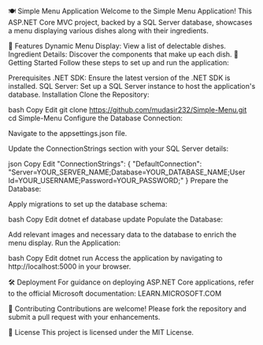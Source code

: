 🍽️ Simple Menu Application
Welcome to the Simple Menu Application! This ASP.NET Core MVC project, backed by a SQL Server database, showcases a menu displaying various dishes along with their ingredients.

🌟 Features
Dynamic Menu Display: View a list of delectable dishes.
Ingredient Details: Discover the components that make up each dish.
🚀 Getting Started
Follow these steps to set up and run the application:

Prerequisites
.NET SDK: Ensure the latest version of the .NET SDK is installed.
SQL Server: Set up a SQL Server instance to host the application's database.
Installation
Clone the Repository:

bash
Copy
Edit
git clone https://github.com/mudasir232/Simple-Menu.git
cd Simple-Menu
Configure the Database Connection:

Navigate to the appsettings.json file.

Update the ConnectionStrings section with your SQL Server details:

json
Copy
Edit
"ConnectionStrings": {
"DefaultConnection": "Server=YOUR_SERVER_NAME;Database=YOUR_DATABASE_NAME;User Id=YOUR_USERNAME;Password=YOUR_PASSWORD;"
}
Prepare the Database:

Apply migrations to set up the database schema:

bash
Copy
Edit
dotnet ef database update
Populate the Database:

Add relevant images and necessary data to the database to enrich the menu display.
Run the Application:

bash
Copy
Edit
dotnet run
Access the application by navigating to http://localhost:5000 in your browser.

🛠️ Deployment
For guidance on deploying ASP.NET Core applications, refer to the official Microsoft documentation:
LEARN.MICROSOFT.COM

🤝 Contributing
Contributions are welcome! Please fork the repository and submit a pull request with your enhancements.

📄 License
This project is licensed under the MIT License.
